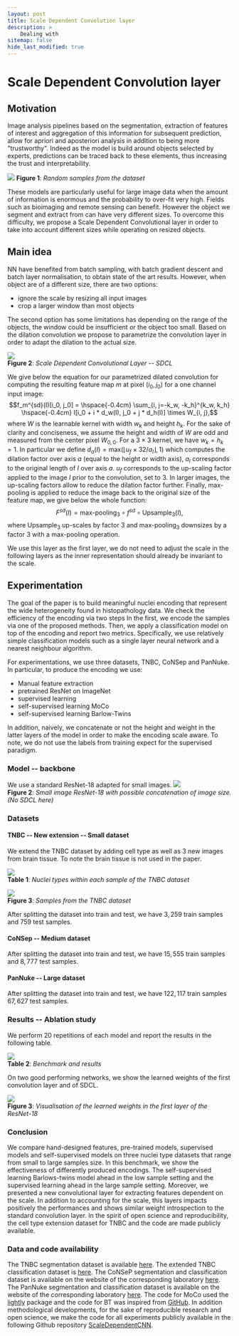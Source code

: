 ```yaml
---
layout: post
title: Scale Dependent Convolution layer
description: >
    Dealing with 
sitemap: false
hide_last_modified: true
---
```


# Scale Dependent Convolution layer

## Motivation
Image analysis pipelines based on the segmentation, extraction of features of interest and aggregation of this information for subsequent prediction, allow for apriori and aposteriori analysis in addition to being more "trustworthy".
Indeed as the model is build around objects selected by experts, predictions can be traced back to these elements, thus increasing the trust and interpretability. 

![](/assets/img/posts/arxiv/pipeline.png)
**Figure 1**: *Random samples from the dataset*

These models are particularly useful for large image data when the amount of information is enormous and the probability to over-fit very high.
Fields such as bioimaging and remote sensing can benefit.
However the object we segment and extract from can have very different sizes.
To overcome this difficulty, we propose a Scale Dependent Convolutional layer in order to take into account different sizes while operating on resized objects.
## Main idea

NN have benefited from batch sampling, with batch gradient descent and batch layer normalisation, to obtain state of the art results.
However, when object are of a different size, there are two options:

- ignore the scale by resizing all input images
- crop a larger window than most objects

The second option has some limitations has depending on the range of the objects, the window could be insufficient or the object too small.
Based on the dilation convolution we propose to parametrize the convolution layer in order to adapt the dilation to the actual size.

![](/assets/img/posts/arxiv/SDCL.png) \
**Figure 2**: *Scale Dependent Convolutional Layer -- SDCL*


We give below the equation for our parametrized dilated convolution for computing the resulting feature map $m$ at pixel $(i_0, j_0)$ for a one channel input image:
$$f_m^{sd}(I)[i_0, j_0] = \hspace{-0.4cm} \sum_{i, j=-k_w, -k_h}^{k_w, k_h} \hspace{-0.4cm}  I[i_0 + i * d_w(I), j_0 + j * d_h(I)] \times W_{i, j},$$
where $W$ is the learnable kernel with width $w_k$ and height $h_k$.
For the sake of clarity and conciseness, we assume the height and width of $W$ are odd and measured from the center pixel $W_{0,0}$.
For a $3\times3$ kernel, we have $w_k = h_k = 1$.
In particular we define $d_a(I) = \text{max}(\lfloor u_f \times 32 / a_I \rfloor, 1)$ which computes the dilation factor over axis $a$ (equal to the height or width axis), $a_I$ corresponds to the original length of $I$ over axis $a$.
$u_f$ corresponds to the up-scaling factor applied to the image $I$ prior to the convolution, set to $3$. 
In larger images, the up-scaling factors allow to reduce the dilation factor further.
Finally, max-pooling is applied to reduce the image back to the original size of the feature map, we give below the whole function:
$$F^{sd}(I) = \text{max-pooling}_3 \circ f^{sd} \circ \text{Upsample}_3 (I),$$
where $\text{Upsample}_3$ up-scales by factor $3$ and $\text{max-pooling}_3$ downsizes by a factor $3$ with a max-pooling operation.

We use this layer as the first layer, we do not need to adjust the scale in the following layers as the inner representation should already be invariant to the scale.


## Experimentation

The goal of the paper is to build meaningful nuclei encoding that represent the wide heterogeneity found in histopathology data.
We check the efficiency of the encoding via two steps
In the first, we encode the samples via one of the proposed methods.
Then, we apply a classification model on top of the encoding and report two metrics.
Specifically, we use relatively simple classification models such as a single layer neural network and a nearest neighbour algorithm.

For experimentations, we use three datasets, TNBC, CoNSep and PanNuke.
In particular, to produce the encoding we use:

- Manual feature extraction
- pretrained ResNet on ImageNet
- supervised learning
- self-supervised learning MoCo
- self-supervised learning Barlow-Twins

In addition, naively, we concatenate or not the height and weight in the latter layers of the model in order to make the encoding scale aware.
To note, we do not use the labels from training expect for the supervised paradigm.



### Model -- backbone

We use a standard ResNet-18 adapted for small images.
![](/assets/img/posts/arxiv/ModelSRN.png) \
**Figure 2**: *Small image ResNet-18 with possible concatenation of image size. (No SDCL here)*

### Datasets

#### TNBC -- New extension -- Small dataset
We extend the TNBC dataset by adding cell type as well as 3 new images from brain tissue.
To note the brain tissue is not used in the paper.

![](/assets/img/posts/arxiv/table_tnbc.png) \
**Table 1**: *Nuclei types within each sample of the TNBC dataset*

![](/assets/img/posts/arxiv/tnbc.png) \
**Figure 3**: *Samples from the TNBC dataset*

After splitting the dataset into train and test, we have $3,259$ train samples and $759$ test samples.

#### CoNSep -- Medium dataset

After splitting the dataset into train and test, we have $15,555$ train samples and $8,777$ test samples.

#### PanNuke -- Large dataset

After splitting the dataset into train and test, we have $122,117$ train samples  $67,627$ test samples.

### Results -- Ablation study

We perform 20 repetitions of each model and report the results in the following table.

![](/assets/img/posts/arxiv/results.png) \
**Table 2**: *Benchmark and results*

On two good performing networks, we show the learned weights of the first convolution layer and of SDCL.

![](/assets/img/posts/arxiv/weights.png) \
**Figure 3**: *Visualisation of the learned weights in the first layer of the ResNet-18*


### Conclusion 

We compare hand-designed features, pre-trained models, supervised models and self-supervised models on three nuclei type datasets that range from small to large samples size.
In this benchmark, we show the effectiveness of differently produced encodings.
The self-supervised learning Barlows-twins model ahead in the low sample setting and the supervised learning ahead in the large sample setting.
Moreover, we presented a new convolutional layer for extracting features dependent on the scale.
In addition to accounting for the scale, this layers impacts positively the performances and shows similar weight introspection to the standard convolution layer.
In the spirit of open science and reproducibility, the cell type extension dataset for TNBC and the code are made publicly available.

### Data and code availability

The TNBC segmentation dataset is available [here](https://zenodo.org/record/1175282).
The extended TNBC classification dataset is [here](https://zenodo.org/record/3552674).
The CoNSeP segmentation and classification dataset is available on the website of the corresponding laboratory [here](https://warwick.ac.uk/fac/cross_fac/tia/data/hovernet/).
The PanNuke segmentation and classification dataset is available on the website of the corresponding laboratory [here](https://warwick.ac.uk/fac/cross_fac/tia/data/pannuke).
The code for MoCo used the [lightly](https://docs.lightly.ai/index.html) package and the code for BT was inspired from [GitHub](https://github.com/yaohungt/Barlow-Twins-HSIC).
In addition methodological developments, for the sake of reproducible research and open science, we make the code for all experiments publicly available in the following Github repository [ScaleDependentCNN](https://github.com/PeterJackNaylor/ScaleDependentCNN).
